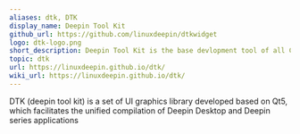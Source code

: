 ```yaml
---
aliases: dtk, DTK
display_name: Deepin Tool Kit
github_url: https://github.com/linuxdeepin/dtkwidget
logo: dtk-logo.png
short_description: Deepin Tool Kit is the base devlopment tool of all C++/Qt Developer work on Deepin.
topic: dtk
url: https://linuxdeepin.github.io/dtk/
wiki_url: https://linuxdeepin.github.io/dtk/
---
```

DTK (deepin tool kit) is a set of UI graphics library developed based on Qt5, which facilitates the unified compilation of Deepin Desktop and Deepin series applications
